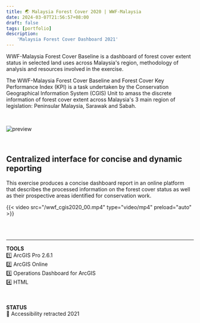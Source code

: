 ```yaml
---
title: 🌏 Malaysia Forest Cover 2020 | WWF-Malaysia
date: 2024-03-07T21:56:57+08:00
draft: false
tags: [portfolio]
description:
    'Malaysia Forest Cover Dashboard 2021'
---
```

WWF-Malaysia Forest Cover Baseline is a dashboard of forest cover extent status in selected land uses across Malaysia's region, methodology of analysis and resources involved in the exercise.

The WWF-Malaysia Forest Cover Baseline and Forest Cover Key Performance Index (KPI) is a task undertaken by the Conservation Geographical Information System (CGIS) Unit to amass the discrete information of forest cover extent across Malaysia's 3 main region of legislation: Peninsular Malaysia, Sarawak and Sabah. 

&nbsp;

![preview](/image/blog/wwfmy_cgis2020_00.png)

&nbsp;
## **Centralized interface for concise and dynamic reporting**
This exercise produces a concise dashboard report in an online platform that describes the processed information on the forest cover status as well as their prospective areas identified for conservation work.

{{< video src="/wwf_cgis2020_00.mp4" type="video/mp4" preload="auto" >}}

\
&nbsp;
&nbsp;
_______________________________________________________________________________________________
**TOOLS** \
1️⃣ ArcGIS Pro 2.6.1 \
2️⃣ ArcGIS Online \
3️⃣ Operations Dashboard for ArcGIS \
4️⃣ HTML

&nbsp;

**STATUS** \
🛑 Accessibility retracted 2021
